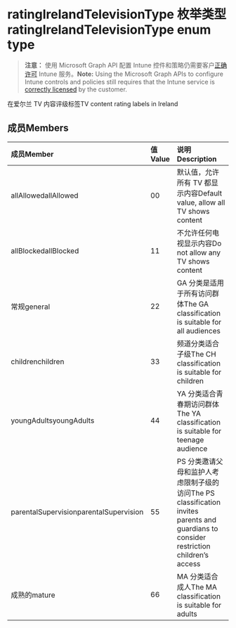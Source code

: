 # <a name="ratingirelandtelevisiontype-enum-type"></a><span data-ttu-id="d328c-101">ratingIrelandTelevisionType 枚举类型</span><span class="sxs-lookup"><span data-stu-id="d328c-101">ratingIrelandTelevisionType enum type</span></span>

> <span data-ttu-id="d328c-102">**注意：** 使用 Microsoft Graph API 配置 Intune 控件和策略仍需要客户[正确许可](https://go.microsoft.com/fwlink/?linkid=839381) Intune 服务。</span><span class="sxs-lookup"><span data-stu-id="d328c-102">**Note:** Using the Microsoft Graph APIs to configure Intune controls and policies still requires that the Intune service is [correctly licensed](https://go.microsoft.com/fwlink/?linkid=839381) by the customer.</span></span>

<span data-ttu-id="d328c-103">在爱尔兰 TV 内容评级标签</span><span class="sxs-lookup"><span data-stu-id="d328c-103">TV content rating labels in Ireland</span></span>
## <a name="members"></a><span data-ttu-id="d328c-104">成员</span><span class="sxs-lookup"><span data-stu-id="d328c-104">Members</span></span>
|<span data-ttu-id="d328c-105">成员</span><span class="sxs-lookup"><span data-stu-id="d328c-105">Member</span></span>|<span data-ttu-id="d328c-106">值</span><span class="sxs-lookup"><span data-stu-id="d328c-106">Value</span></span>|<span data-ttu-id="d328c-107">说明</span><span class="sxs-lookup"><span data-stu-id="d328c-107">Description</span></span>|
|:---|:---|:---|
|<span data-ttu-id="d328c-108">allAllowed</span><span class="sxs-lookup"><span data-stu-id="d328c-108">allAllowed</span></span>|<span data-ttu-id="d328c-109">0</span><span class="sxs-lookup"><span data-stu-id="d328c-109">0</span></span>|<span data-ttu-id="d328c-110">默认值，允许所有 TV 都显示内容</span><span class="sxs-lookup"><span data-stu-id="d328c-110">Default value, allow all TV shows content</span></span>|
|<span data-ttu-id="d328c-111">allBlocked</span><span class="sxs-lookup"><span data-stu-id="d328c-111">allBlocked</span></span>|<span data-ttu-id="d328c-112">1</span><span class="sxs-lookup"><span data-stu-id="d328c-112">1</span></span>|<span data-ttu-id="d328c-113">不允许任何电视显示内容</span><span class="sxs-lookup"><span data-stu-id="d328c-113">Do not allow any TV shows content</span></span>|
|<span data-ttu-id="d328c-114">常规</span><span class="sxs-lookup"><span data-stu-id="d328c-114">general</span></span>|<span data-ttu-id="d328c-115">2</span><span class="sxs-lookup"><span data-stu-id="d328c-115">2</span></span>|<span data-ttu-id="d328c-116">GA 分类是适用于所有访问群体</span><span class="sxs-lookup"><span data-stu-id="d328c-116">The GA classification is suitable for all audiences</span></span>|
|<span data-ttu-id="d328c-117">children</span><span class="sxs-lookup"><span data-stu-id="d328c-117">children</span></span>|<span data-ttu-id="d328c-118">3</span><span class="sxs-lookup"><span data-stu-id="d328c-118">3</span></span>|<span data-ttu-id="d328c-119">频道分类适合子级</span><span class="sxs-lookup"><span data-stu-id="d328c-119">The CH classification is suitable for children</span></span>|
|<span data-ttu-id="d328c-120">youngAdults</span><span class="sxs-lookup"><span data-stu-id="d328c-120">youngAdults</span></span>|<span data-ttu-id="d328c-121">4</span><span class="sxs-lookup"><span data-stu-id="d328c-121">4</span></span>|<span data-ttu-id="d328c-122">YA 分类适合青春期访问群体</span><span class="sxs-lookup"><span data-stu-id="d328c-122">The YA classification is suitable for teenage audience</span></span>|
|<span data-ttu-id="d328c-123">parentalSupervision</span><span class="sxs-lookup"><span data-stu-id="d328c-123">parentalSupervision</span></span>|<span data-ttu-id="d328c-124">5</span><span class="sxs-lookup"><span data-stu-id="d328c-124">5</span></span>|<span data-ttu-id="d328c-125">PS 分类邀请父母和监护人考虑限制子级的访问</span><span class="sxs-lookup"><span data-stu-id="d328c-125">The PS classification invites parents and guardians to consider restriction children’s access</span></span>|
|<span data-ttu-id="d328c-126">成熟的</span><span class="sxs-lookup"><span data-stu-id="d328c-126">mature</span></span>|<span data-ttu-id="d328c-127">6</span><span class="sxs-lookup"><span data-stu-id="d328c-127">6</span></span>|<span data-ttu-id="d328c-128">MA 分类适合成人</span><span class="sxs-lookup"><span data-stu-id="d328c-128">The MA classification is suitable for adults</span></span>|



